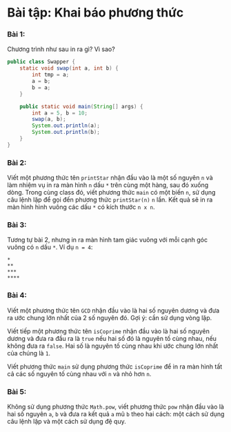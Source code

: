 # Bài tập: Khai báo phương thức

### Bài 1:

Chương trình như sau in ra gì? Vì sao?

```java
public class Swapper {
    static void swap(int a, int b) {
        int tmp = a;
        a = b;
        b = a;
    }

    public static void main(String[] args) {
        int a = 5, b = 10;
        swap(a, b);
        System.out.println(a);
        System.out.println(b);
    }
}
```

### Bài 2:
Viết một phương thức tên `printStar` nhận đầu vào là một số nguyên `n` và làm nhiệm vụ in ra màn hình `n` dấu `*` trên cùng một hàng, sau đó xuống dòng.
Trong cùng class đó, viết phương thức `main` có một biến `n`, sử dụng câu lệnh lặp để gọi đến phương thức `printStar(n)` `n` lần.
Kết quả sẽ in ra màn hình hình vuông các dấu `*` có kích thước `n x n`.

### Bài 3:
Tương tự bài 2, nhưng in ra màn hình tam giác vuông với mỗi cạnh góc vuông có `n` dấu `*`. Ví dụ `n = 4`:
```
*
**
***
****
```

### Bài 4:

Viết một phương thức tên `GCD` nhận đầu vào là hai số nguyên dương và đưa ra ước chung lớn nhất của 2 số nguyên đó. Gợi ý: cần sử dụng vòng lặp.

Viết tiếp một phương thức tên `isCoprime` nhận đầu vào là hai số nguyên dương và đưa ra đầu ra là `true` nếu hai số đó là nguyên tố cùng nhau, nếu không đưa ra `false`. Hai số là nguyên tố cùng nhau khi ước chung lớn nhất của chúng là `1`.

Viết phương thức `main` sử dụng phương thức `isCoprime` để in ra màn hình tất cả các số nguyên tố cùng nhau với `n` và nhỏ hơn `n`.

### Bài 5:

Không sử dụng phương thức `Math.pow`, viết phương thức `pow` nhận đầu vào là hai số nguyên `a`, `b` và đưa ra kết quả `a` mũ `b` theo hai cách: một cách sử dụng câu lệnh lặp và một cách sử dụng đệ quy.
